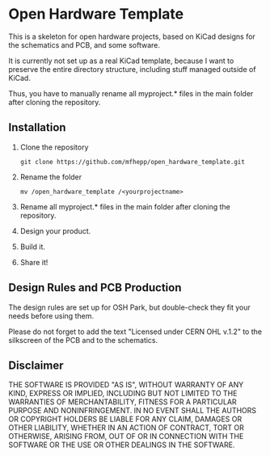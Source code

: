 # Open Hardware Template

This is a skeleton for open hardware projects, based on KiCad designs for the schematics and PCB, and some software. 

It is currently not set up as a real KiCad template, because I want to preserve the entire directory structure, including stuff managed outside of KiCad.

Thus, you have to manually rename all myproject.* files in the main folder
after cloning the repository.

## Installation

1. Clone the repository

    `git clone https://github.com/mfhepp/open_hardware_template.git`
2. Rename the folder

    `mv /open_hardware_template /<yourprojectname>`
3. Rename all myproject.* files in the main folder after cloning the repository.
4. Design your product.
5. Build it.
6. Share it!

## Design Rules and PCB Production
The design rules are set up for OSH Park, but double-check they fit your needs before using them. 

Please do not forget to add the text "Licensed under CERN OHL v.1.2" to the silkscreen of the PCB and to the schematics.

## Disclaimer
THE SOFTWARE IS PROVIDED "AS IS", WITHOUT WARRANTY OF ANY KIND, EXPRESS OR
IMPLIED, INCLUDING BUT NOT LIMITED TO THE WARRANTIES OF MERCHANTABILITY,
FITNESS FOR A PARTICULAR PURPOSE AND NONINFRINGEMENT. IN NO EVENT SHALL THE
AUTHORS OR COPYRIGHT HOLDERS BE LIABLE FOR ANY CLAIM, DAMAGES OR OTHER
LIABILITY, WHETHER IN AN ACTION OF CONTRACT, TORT OR OTHERWISE, ARISING FROM,
OUT OF OR IN CONNECTION WITH THE SOFTWARE OR THE USE OR OTHER DEALINGS IN THE
SOFTWARE.


